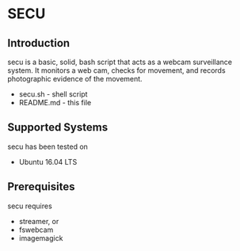 SECU
====

Introduction
------------

secu is a basic, solid, bash script that acts as a webcam surveillance
system.  It monitors a web cam, checks for movement, and records
photographic evidence of the movement.


+ secu.sh - shell script
+ README.md - this file


Supported Systems
-----------------

secu has been tested on

+ Ubuntu 16.04 LTS


Prerequisites
-------------

secu requires

+ streamer, or
+ fswebcam
+ imagemagick